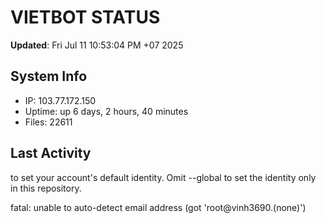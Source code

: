 # VIETBOT STATUS
**Updated**: Fri Jul 11 10:53:04 PM +07 2025

## System Info
- IP: 103.77.172.150
- Uptime: up 6 days, 2 hours, 40 minutes
- Files: 22611

## Last Activity

to set your account's default identity.
Omit --global to set the identity only in this repository.

fatal: unable to auto-detect email address (got 'root@vinh3690.(none)')
